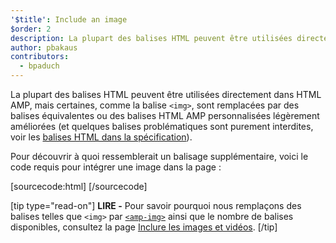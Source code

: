 ```yaml
---
'$title': Include an image
$order: 2
description: La plupart des balises HTML peuvent être utilisées directement dans HTML AMP, mais certaines balises, telles que la balise <img>, sont remplacées par des balises HTML AMP personnalisées équivalentes ou légèrement améliorées
author: pbakaus
contributors:
  - bpaduch
---
```


La plupart des balises HTML peuvent être utilisées directement dans HTML AMP, mais certaines, comme la balise `<img>`, sont remplacées par des balises équivalentes ou des balises HTML AMP personnalisées légèrement améliorées (et quelques balises problématiques sont purement interdites, voir les [balises HTML dans la spécification](../../../../documentation/guides-and-tutorials/learn/spec/amphtml.md)).

Pour découvrir à quoi ressemblerait un balisage supplémentaire, voici le code requis pour intégrer une image dans la page :

[sourcecode:html]
<amp-img src="welcome.jpg" alt="Welcome" height="400" width="800"></amp-img>
[/sourcecode]

[tip type="read-on"] **LIRE -** Pour savoir pourquoi nous remplaçons des balises telles que `<img>` par [`<amp-img>`](../../../../documentation/components/reference/amp-img.md) ainsi que le nombre de balises disponibles, consultez la page [Inclure les images et vidéos](../../../../documentation/guides-and-tutorials/develop/media_iframes_3p/index.md). [/tip]
